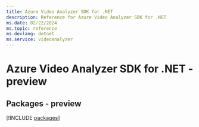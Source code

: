 ```yaml
---
title: Azure Video Analyzer SDK for .NET
description: Reference for Azure Video Analyzer SDK for .NET
ms.date: 02/22/2024
ms.topic: reference
ms.devlang: dotnet
ms.service: videoanalyzer
---
```

# Azure Video Analyzer SDK for .NET - preview
## Packages - preview
[!INCLUDE [packages](video-analyzer-index.md)]